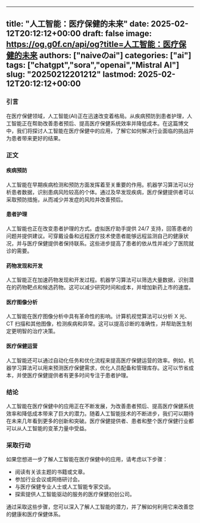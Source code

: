
---
title: "人工智能：医疗保健的未来"
date: 2025-02-12T20:12:12+00:00
draft: false
image: https://og.g0f.cn/api/og?title=人工智能：医疗保健的未来
authors: ["naiveのai"]
categories: ["ai"]
tags: ["chatgpt","sora","openai","Mistral AI"]
slug: "20250212201212"
lastmod: 2025-02-12T20:12:12+00:00
---
### 引言

在医疗保健领域，人工智能(AI)正在迅速改变着格局。从疾病预防到患者护理，人工智能正在帮助改善患者预后、提高医疗保健系统效率并降低成本。在这篇博文中，我们将探讨人工智能在医疗保健中的应用，了解它如何解决行业面临的挑战并为患者带来更好的结果。

### 正文

#### 疾病预防

人工智能在早期疾病检测和预防方面发挥着至关重要的作用。机器学习算法可以分析患者数据，识别患病风险较高的个体。通过及早发现疾病，医疗保健提供者可以采取预防措施，从而减少并发症的风险并改善预后。

#### 患者护理

人工智能也正在改变患者护理的方式。虚拟医疗助手提供 24/7 支持，回答患者的问题并提供建议。可穿戴设备和远程医疗技术使患者能够远程监测自己的健康状况，并与医疗保健提供者保持联系。这些进步提高了患者的依从性并减少了医院就诊的需要。

#### 药物发现和开发

人工智能正在加速药物发现和开发过程。机器学习算法可以筛选大量数据，识别潜在的药物靶点和候选药物。这可以减少研究时间和成本，并增加新药上市的速度。

#### 医疗图像分析

人工智能在医疗图像分析中具有革命性的影响。计算机视觉算法可以分析 X 光、CT 扫描和其他图像，检测疾病和异常。这可以提高诊断的准确性，并帮助医生制定更明智的治疗决策。

#### 医疗保健运营

人工智能还可以通过自动化任务和优化流程来提高医疗保健运营的效率。例如，机器学习算法可以用来预测医疗保健需求，优化人员配备和管理库存。这可以节省成本，并使医疗保健提供者有更多时间专注于患者护理。

### 结论

人工智能在医疗保健中的应用正在不断发展，为改善患者预后、提高医疗保健系统效率和降低成本带来了巨大的潜力。随着人工智能技术的不断进步，我们可以期待在未来几年看到更多的创新和突破。医疗保健提供者、患者和整个医疗保健行业都可以从人工智能的变革力量中受益。

### 采取行动

如果您想进一步了解人工智能在医疗保健中的应用，请考虑以下步骤：

- 阅读有关该主题的书籍或文章。
- 参加行业会议或网络研讨会。
- 与医疗保健专业人士或人工智能专家交谈。
- 探索提供人工智能驱动的服务的医疗保健初创公司。

通过采取这些步骤，您可以深入了解人工智能的潜力，并了解如何利用它来改善您的健康和医疗保健体系。